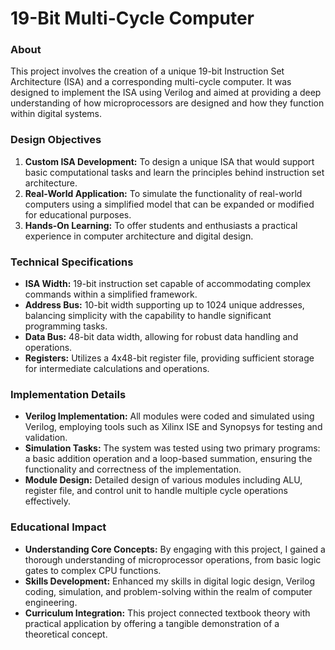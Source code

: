 <h1>19-Bit Multi-Cycle Computer</h1>
<h3>About</h3>
This project involves the creation of a unique 19-bit Instruction Set Architecture (ISA) and a corresponding multi-cycle computer. It was designed to implement the ISA using Verilog and aimed at providing a deep understanding of how microprocessors are designed and how they function within digital systems.
<h3>Design Objectives</h3>
<ol>
  <li><b>Custom ISA Development:</b> To design a unique ISA that would support basic computational tasks and learn the principles behind instruction set architecture.</li>
  <li><b>Real-World Application:</b> To simulate the functionality of real-world computers using a simplified model that can be expanded or modified for educational purposes.</li>
  <li><b>Hands-On Learning:</b> To offer students and enthusiasts a practical experience in computer architecture and digital design.</li>
</ol>

<h3>Technical Specifications</h3>
<ul>
  <li><b>ISA Width:</b> 19-bit instruction set capable of accommodating complex commands within a simplified framework.</li>
  <li><b>Address Bus:</b>  10-bit width supporting up to 1024 unique addresses, balancing simplicity with the capability to handle significant programming tasks.</li>
  <li><b>Data Bus:</b> 48-bit data width, allowing for robust data handling and operations.</li>
  <li><b>Registers:</b>  Utilizes a 4x48-bit register file, providing sufficient storage for intermediate calculations and operations.</li>
</ul>

<h3>Implementation Details</h3>
<ul>
  <li><b>Verilog Implementation:</b> All modules were coded and simulated using Verilog, employing tools such as Xilinx ISE and Synopsys for testing and validation.</li>
  <li><b>Simulation Tasks:</b> The system was tested using two primary programs: a basic addition operation and a loop-based summation, ensuring the functionality and correctness of the implementation.</li>
  <li><b>Module Design:</b> Detailed design of various modules including ALU, register file, and control unit to handle multiple cycle operations effectively.</li>
</ul>

<h3>Educational Impact</h3>
<ul>
  <li><b>Understanding Core Concepts:</b> By engaging with this project, I gained a thorough understanding of microprocessor operations, from basic logic gates to complex CPU functions.</li>
  <li><b>Skills Development:</b> Enhanced my skills in digital logic design, Verilog coding, simulation, and problem-solving within the realm of computer engineering.</li>
  <li><b>Curriculum Integration:</b> This project connected textbook theory with practical application by offering a tangible demonstration of a theoretical concept.</li>
</ul>

